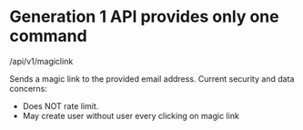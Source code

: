 # Generation 1 API provides only one command
/api/v1/magiclink 

Sends a magic link to the provided email address.
Current security and data concerns:
- Does NOT rate limit.
- May create user without user every clicking on magic link